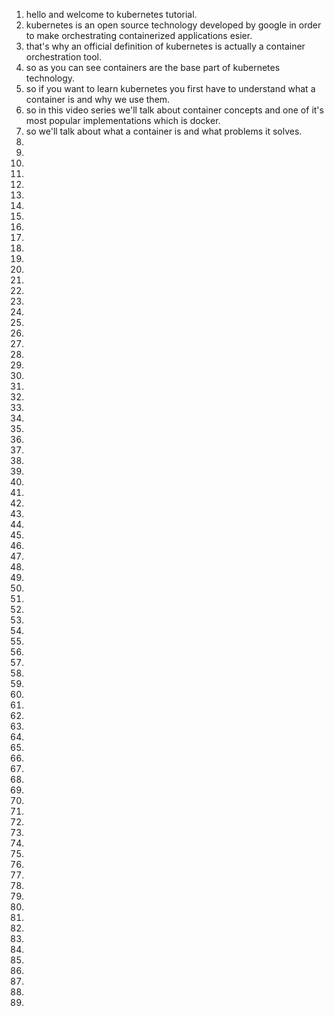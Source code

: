 1. hello and welcome to kubernetes tutorial.
1. kubernetes is an open source technology developed by google in order to make orchestrating containerized applications esier.
1. that's why an official definition of kubernetes is actually a container orchestration tool.
1. so as you can see containers are the base part of kubernetes technology.
1. so if you want to learn kubernetes you first have to understand what a container is and why we use them.
1. so in this video series we'll talk about container concepts and one of it's most popular implementations which is docker.
1. so we'll talk about what a container is and what problems it solves.
1.
1.
1.
1.
1.
1.
1.
1.
1.
1.
1.
1.
1.
1.
1.
1.
1.
1.
1.
1.
1.
1.
1.
1.
1.
1.
1.
1.
1.
1.
1.
1.
1.
1.
1.
1.
1.
1.
1.
1.
1.
1.
1.
1.
1.
1.
1.
1.
1.
1.
1.
1.
1.
1.
1.
1.
1.
1.
1.
1.
1.
1.
1.
1.
1.
1.
1.
1.
1.
1.
1.
1.
1.
1.
1.
1.
1.
1.
1.
1.
1.
1.
